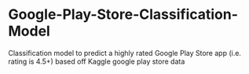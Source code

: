 # Google-Play-Store-Classification-Model
Classification model to predict a highly rated Google Play Store app (i.e. rating is 4.5+) based off Kaggle google play store data
